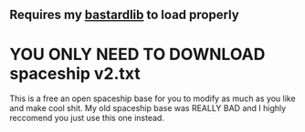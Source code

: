 ## Requires my [bastardlib](https://github.com/BPRJon/bastard-library) to load properly

# YOU ONLY NEED TO DOWNLOAD  spaceship v2.txt

This is a free an open spaceship base for you to modify as much as you like and make cool shit. My old spaceship base was REALLY BAD and I highly reccomend you just use this one instead.
